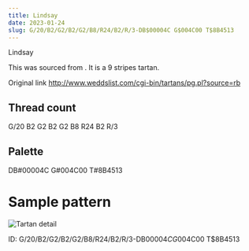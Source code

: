 ```yaml
---
title: Lindsay
date: 2023-01-24
slug: G/20/B2/G2/B2/G2/B8/R24/B2/R/3-DB$00004C G$004C00 T$8B4513
---
```

Lindsay

This was sourced from <no value>.  It is a 9 stripes tartan.

Original link http://www.weddslist.com/cgi-bin/tartans/pg.pl?source=rb

## Thread count
G/20 B2 G2 B2 G2 B8 R24 B2 R/3

## Palette
DB#00004C G#004C00 T#8B4513

# Sample pattern

![Tartan detail](tartan.png "G/20 B2 G2 B2 G2 B8 R24 B2 R/3 tartan")

ID: G/20/B2/G2/B2/G2/B8/R24/B2/R/3-DB$00004C G$004C00 T$8B4513